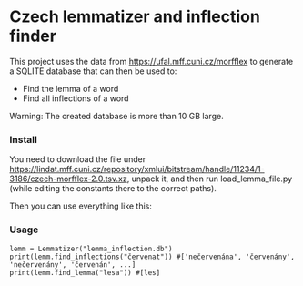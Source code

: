 # Czech lemmatizer and inflection finder

This project uses the data from https://ufal.mff.cuni.cz/morfflex to generate a SQLITE database that can then be used to:

* Find the lemma of a word
* Find all inflections of a word

Warning: The created database is more than 10 GB large.

### Install

You need to download the file under https://lindat.mff.cuni.cz/repository/xmlui/bitstream/handle/11234/1-3186/czech-morfflex-2.0.tsv.xz, unpack it, and then run load_lemma_file.py (while editing the constants there to the correct paths).

Then you can use everything like this:

### Usage
```
lemm = Lemmatizer("lemma_inflection.db")
print(lemm.find_inflections("červenat")) #['nečervenána', 'červenány', 'nečervenány', 'červenán', ...]
print(lemm.find_lemma("lesa")) #[les]
```